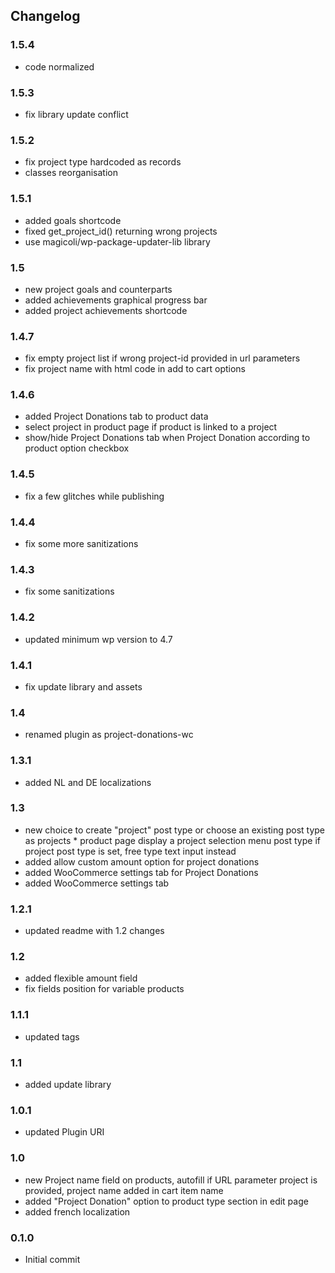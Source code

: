 ## Changelog

### 1.5.4
- code normalized

### 1.5.3
- fix library update conflict

### 1.5.2
- fix project type hardcoded as records
- classes reorganisation

### 1.5.1
- added goals shortcode
- fixed get_project_id() returning wrong projects
- use magicoli/wp-package-updater-lib library

### 1.5
- new project goals and counterparts
- added achievements graphical progress bar
- added project achievements shortcode

### 1.4.7
- fix empty project list if wrong project-id provided in url parameters
- fix project name with html code in add to cart options

### 1.4.6
- added Project Donations tab to product data
- select project in product page if product is linked to a project
- show/hide Project Donations tab when Project Donation according to product option checkbox

### 1.4.5
- fix a few glitches while publishing

### 1.4.4
- fix some more sanitizations

### 1.4.3
- fix some sanitizations

### 1.4.2
- updated minimum wp version to 4.7

### 1.4.1
- fix update library and assets

### 1.4
- renamed plugin as project-donations-wc

### 1.3.1
- added NL and DE localizations

### 1.3
- new choice to create "project" post type or choose an existing post type as projects * product page display a project selection menu  post type if project post type is set, free type text input instead
- added allow custom amount option for project donations
- added WooCommerce settings tab for Project Donations
- added WooCommerce settings tab

### 1.2.1
- updated readme with 1.2 changes

### 1.2
- added flexible amount field
- fix fields position for variable products

### 1.1.1
- updated tags

### 1.1
- added update library

### 1.0.1
- updated Plugin URI

### 1.0
- new Project name field on products, autofill if URL parameter project is provided, project name added in cart item name
- added "Project Donation" option to product type section in edit page
- added french localization

### 0.1.0
- Initial commit
